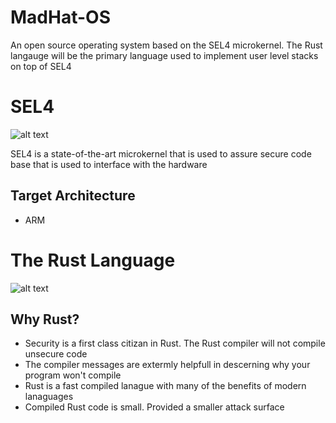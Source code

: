 # MadHat-OS
An open source operating system based on the SEL4 microkernel. The Rust langauge will be the primary language used to implement user level stacks on top of SEL4

# SEL4
![alt text](https://sel4.systems/images/logo-text-white.svg)

SEL4 is a state-of-the-art microkernel that is used to assure secure code base that is used to interface with the hardware 

## Target Architecture 
  - ARM

# The Rust Language

![alt text](https://external-content.duckduckgo.com/iu/?u=https%3A%2F%2Ftutsnode.com%2Fwp-content%2Fuploads%2F2020%2F12%2FRust-lang-The-complete-beginners-guide.jpg&f=1&nofb=1)

## Why Rust? 
- Security is a first class citizan in Rust. The Rust compiler will not compile unsecure code
- The compiler messages are extermly helpfull in descerning why your program won't compile 
- Rust is a fast compiled lanague with many of the benefits of modern lanaguages 
- Compiled Rust code is small. Provided a smaller attack surface
